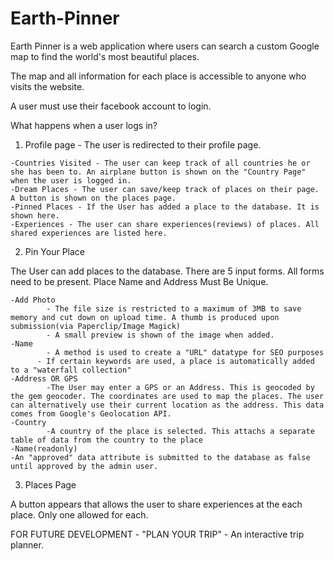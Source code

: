 # Earth-Pinner

Earth Pinner is a web application where users can search a custom Google map to find the world's most beautiful places.

The map and all information for each place is accessible to anyone who visits the website.

A user must use their facebook account to login.

What happens when a user logs in?
  1. Profile page - The user is redirected to their profile page.
  
	-Countries Visited - The user can keep track of all countries he or she has been to. An airplane button is shown on the "Country Page" when the user is logged in.
	-Dream Places - The user can save/keep track of places on their page. A button is shown on the places page.
	-Pinned Places - If the User has added a place to the database. It is shown here.
	-Experiences - The user can share experiences(reviews) of places. All shared experiences are listed here.
      
  2. Pin Your Place
	
  The User can add places to the database.
  There are 5 input forms.
  All forms need to be present. Place Name and Address Must Be Unique.
	
	-Add Photo
			- The file size is restricted to a maximum of 3MB to save memory and cut down on upload time. A thumb is produced upon submission(via Paperclip/Image Magick)
			- A small preview is shown of the image when added.
	-Name
			- A method is used to create a "URL" datatype for SEO purposes
		  - If certain keywords are used, a place is automatically added to a "waterfall collection"
	-Address OR GPS
			-The User may enter a GPS or an Address. This is geocoded by the gem geocoder. The coordinates are used to map the places. The user can alternatively use their current location as the address. This data comes from Google's Geolocation API.
	-Country
			-A country of the place is selected. This attachs a separate table of data from the country to the place
	-Name(readonly)
	-An "approved" data attribute is submitted to the database as false until approved by the admin user.
	

3. Places Page 
	
 A button appears that allows the user to share experiences at the each place. Only one allowed for each.
      
 FOR FUTURE DEVELOPMENT - "PLAN YOUR TRIP" - An interactive trip planner.
